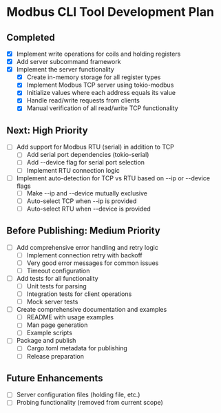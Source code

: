 # Modbus CLI Tool Development Plan

## Completed
- [x] Implement write operations for coils and holding registers
- [x] Add server subcommand framework
- [x] Implement the server functionality
    - [x] Create in-memory storage for all register types
    - [x] Implement Modbus TCP server using tokio-modbus
    - [x] Initialize values where each address equals its value
    - [x] Handle read/write requests from clients
    - [x] Manual verification of all read/write TCP functionality

## Next: High Priority  
- [ ] Add support for Modbus RTU (serial) in addition to TCP
    - [ ] Add serial port dependencies (tokio-serial)
    - [ ] Add --device flag for serial port selection
    - [ ] Implement RTU connection logic
- [ ] Implement auto-detection for TCP vs RTU based on --ip or --device flags
    - [ ] Make --ip and --device mutually exclusive
    - [ ] Auto-select TCP when --ip is provided
    - [ ] Auto-select RTU when --device is provided

## Before Publishing: Medium Priority
- [ ] Add comprehensive error handling and retry logic
    - [ ] Implement connection retry with backoff
    - [ ] Very good error messages for common issues
    - [ ] Timeout configuration
- [ ] Add tests for all functionality
    - [ ] Unit tests for parsing
    - [ ] Integration tests for client operations
    - [ ] Mock server tests
- [ ] Create comprehensive documentation and examples
    - [ ] README with usage examples
    - [ ] Man page generation
    - [ ] Example scripts
- [ ] Package and publish
    - [ ] Cargo.toml metadata for publishing
    - [ ] Release preparation

## Future Enhancements
- [ ] Server configuration files (holding file, etc.)
- [ ] Probing functionality (removed from current scope)
